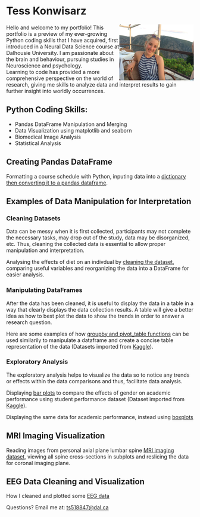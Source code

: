 # Tess Konwisarz
Hello and welcome to my portfolio! 
<img src='IMG_2555.jpeg' width='200' align='right'>
This portfolio is a preview of my ever-growing Python coding skills that I have acquired, first introduced in a Neural Data Science course at Dalhousie University. I am passionate about the brain and behaviour, pursuing studies in Neuroscience and psychology.  
Learning to code has provided a more comprehensive perspective on the world of research, giving me skills to analyze data and interpret results to gain further insight into worldly occurrences.

## Python Coding Skills:
- Pandas DataFrame Manipulation and Merging
- Data Visualization using matplotlib and seaborn
- Biomedical Image Analysis 
- Statistical Analysis

## Creating Pandas DataFrame

Formatting a course schedule with Python, inputing data into a [dictionary then converting it to a pandas dataframe](cs2.md). 

## Examples of Data Manipulation for Interpretation

### Cleaning Datasets

Data can be messy when it is first collected, participants may not complete the necessary tasks, may drop out of the study, data may be disorganized, etc. Thus, cleaning the collected data is essential to allow proper manipulation and interpretation.

Analysing the effects of diet on an indivdual by [cleaning the dataset](diet.md), comparing useful variables and reorganizing the data into a DataFrame for easier analysis.  

### Manipulating DataFrames 

After the data has been cleaned, it is useful to display the data in a table in a way that clearly displays the data collection results. A table will give a better idea as how to best plot the data to show the trends in order to answer a research question.

Here are some examples of how [groupby and pivot_table functions](groupby_pivot_table.md) can be used similarily to manipulate a dataframe and create a concise table representation of the data (Datasets imported from [Kaggle](https://www.kaggle.com)).

### Exploratory Analysis

The exploratory analysis helps to visualize the data so to notice any trends or effects within the data comparisons and thus, facilitate data analysis.

Displaying [bar plots](bar_plot.htm) to compare the effects of gender on academic performance using student performance dataset (Dataset imported from [Kaggle](https://www.kaggle.com)).

Displaying the same data for academic performance, instead using [boxplots](boxplot_performance.htm)

## MRI Imaging Visualization

Reading images from personal axial plane lumbar spine [MRI imaging dataset](MRI.htm), viewing all spine cross-sections in subplots and reslicing the data for coronal imaging plane.

## EEG Data Cleaning and Visualization

How I cleaned and plotted some [EEG data](EEG.htm)

Questions? Email me at:
[ts518847@dal.ca](mailto:ts518847@dal.ca)
